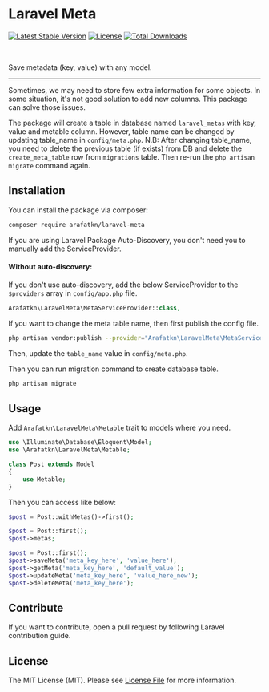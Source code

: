 # Laravel Meta

[![Latest Stable Version](https://poser.pugx.org/arafatkn/laravel-meta/v)](//packagist.org/packages/arafatkn/laravel-meta)
[![License](https://poser.pugx.org/arafatkn/laravel-meta/license)](//packagist.org/packages/arafatkn/laravel-meta)
[![Total Downloads](https://poser.pugx.org/arafatkn/laravel-meta/downloads)](//packagist.org/packages/arafatkn/laravel-meta)

<a href="https://github.com/arafatkn/laravel-meta/issues"><img src="https://img.shields.io/github/issues/arafatkn/laravel-meta.svg" alt=""></a>
<a href="https://github.com/arafatkn/laravel-meta/stargazers"><img src="https://img.shields.io/github/stars/arafatkn/laravel-meta.svg" alt=""></a>
<a href="https://github.com/arafatkn/laravel-meta/network"><img src="https://img.shields.io/github/forks/arafatkn/laravel-meta.svg" alt=""></a>

Save metadata (key, value) with any model.

---
Sometimes, we may need to store few extra information for some objects.
In some situation, it's not good solution to add new columns.
This package can solve those issues.

The package will create a table in database named `laravel_metas` with key, value and metable column.
However, table name can be changed by updating table_name in `config/meta.php`.
N.B: After changing table_name, you need to delete the previous table (if exists) from DB and delete the `create_meta_table` row from `migrations` table.
Then re-run the `php artisan migrate` command again.

## Installation

You can install the package via composer:

```bash
composer require arafatkn/laravel-meta
```

If you are using Laravel Package Auto-Discovery, you don't need you to manually add the ServiceProvider.

#### Without auto-discovery:

If you don't use auto-discovery, add the below ServiceProvider to the `$providers` array in `config/app.php` file.

```php
Arafatkn\LaravelMeta\MetaServiceProvider::class,
```

If you want to change the meta table name, then first publish the config file.

```bash
php artisan vendor:publish --provider="Arafatkn\LaravelMeta\MetaServiceProvider"
```

Then, update the `table_name` value in `config/meta.php`.

Then you can run migration command to create database table.

```bash
php artisan migrate
```

## Usage

Add `Arafatkn\LaravelMeta\Metable` trait to models where you need.

```php
use \Illuminate\Database\Eloquent\Model;
use \Arafatkn\LaravelMeta\Metable;

class Post extends Model
{
    use Metable;
}
```

Then you can access like below:

```php
$post = Post::withMetas()->first();
```

```php
$post = Post::first();
$post->metas;
```

```php
$post = Post::first();
$post->saveMeta('meta_key_here', 'value_here');
$post->getMeta('meta_key_here', 'default_value');
$post->updateMeta('meta_key_here', 'value_here_new');
$post->deleteMeta('meta_key_here');
```

## Contribute

If you want to contribute, open a pull request by following Laravel contribution guide.

## License

The MIT License (MIT). Please see [License File](LICENSE) for more information.